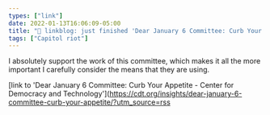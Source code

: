 ```yaml
---
types: ["link"]
date: 2022-01-13T16:06:09-05:00
title: "🔗 linkblog: just finished 'Dear January 6 Committee: Curb Your Appetite - Center for Democracy and Technology'"
tags: ["Capitol riot"]
---
```

I absolutely support the work of this committee, which makes it all the more important I carefully consider the means that they are using.
 
[link to 'Dear January 6 Committee: Curb Your Appetite - Center for Democracy and Technology'](https://cdt.org/insights/dear-january-6-committee-curb-your-appetite/?utm_source=rss
